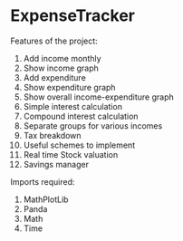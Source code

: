 # ExpenseTracker
Features of the project:
1. Add income monthly
2. Show income graph
3. Add expenditure
4. Show expenditure graph
5. Show overall income-expenditure graph
6. Simple interest calculation
7. Compound interest calculation
8. Separate groups for various incomes
9. Tax breakdown
10. Useful schemes to implement
11. Real time Stock valuation
12. Savings manager

Imports required:
1. MathPlotLib
2. Panda
3. Math
4. Time
